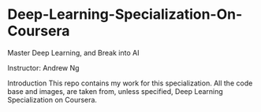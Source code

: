# Deep-Learning-Specialization-On-Coursera

Master Deep Learning, and Break into AI

Instructor: Andrew Ng

Introduction
This repo contains my work for this specialization. All the code base and images, are taken from, unless specified, Deep Learning Specialization on Coursera.